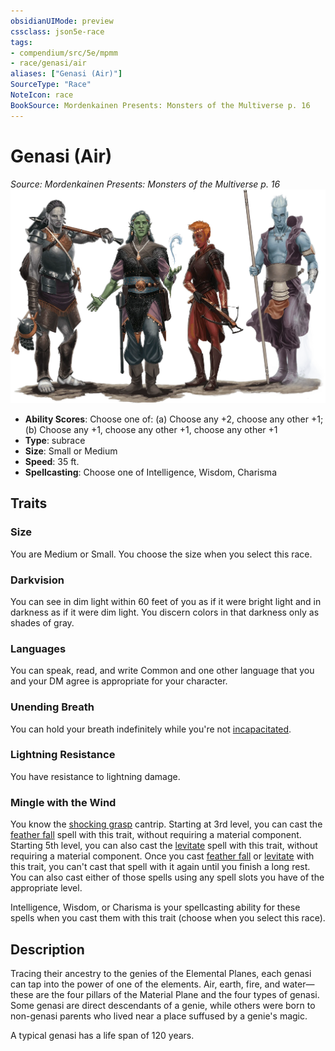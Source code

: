 ```yaml
---
obsidianUIMode: preview
cssclass: json5e-race
tags:
- compendium/src/5e/mpmm
- race/genasi/air
aliases: ["Genasi (Air)"]
SourceType: "Race"
NoteIcon: race
BookSource: Mordenkainen Presents: Monsters of the Multiverse p. 16
---
```

# Genasi (Air)
*Source: Mordenkainen Presents: Monsters of the Multiverse p. 16*  
![](/3-Mechanics/CLI/races/img/genasi.webp#right)  

- **Ability Scores**: Choose one of: (a) Choose any +2, choose any other +1; (b) Choose any +1, choose any other +1, choose any other +1
- **Type**: subrace
- **Size**: Small or Medium
- **Speed**: 35 ft.
- **Spellcasting**: Choose one of Intelligence, Wisdom, Charisma

## Traits

### Size

You are Medium or Small. You choose the size when you select this race.

### Darkvision

You can see in dim light within 60 feet of you as if it were bright light and in darkness as if it were dim light. You discern colors in that darkness only as shades of gray.

### Languages

You can speak, read, and write Common and one other language that you and your DM agree is appropriate for your character.

### Unending Breath

You can hold your breath indefinitely while you're not [incapacitated](/3-Mechanics/CLI/rules/conditions.md#incapacitated).

### Lightning Resistance

You have resistance to lightning damage.

### Mingle with the Wind

You know the [shocking grasp](/3-Mechanics/CLI/spells/shocking-grasp.md) cantrip. Starting at 3rd level, you can cast the [feather fall](/3-Mechanics/CLI/spells/feather-fall.md) spell with this trait, without requiring a material component. Starting 5th level, you can also cast the [levitate](/3-Mechanics/CLI/spells/levitate.md) spell with this trait, without requiring a material component. Once you cast [feather fall](/3-Mechanics/CLI/spells/feather-fall.md) or [levitate](/3-Mechanics/CLI/spells/levitate.md) with this trait, you can't cast that spell with it again until you finish a long rest. You can also cast either of those spells using any spell slots you have of the appropriate level.

Intelligence, Wisdom, or Charisma is your spellcasting ability for these spells when you cast them with this trait (choose when you select this race).

## Description

Tracing their ancestry to the genies of the Elemental Planes, each genasi can tap into the power of one of the elements. Air, earth, fire, and water—these are the four pillars of the Material Plane and the four types of genasi. Some genasi are direct descendants of a genie, while others were born to non-genasi parents who lived near a place suffused by a genie's magic.

A typical genasi has a life span of 120 years.